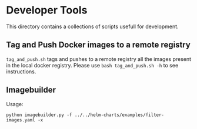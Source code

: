 # Developer Tools

This directory contains a collections of scripts usefull for development.

## Tag and Push Docker images to a remote registry

`tag_and_push.sh` tags and pushes to a remote registry all the images present in the local docker registry.
Please use `bash tag_and_push.sh -h` to see instructions.

## Imagebuilder

Usage:

```
python imagebuilder.py -f ../../helm-charts/examples/filter-images.yaml -x
```
